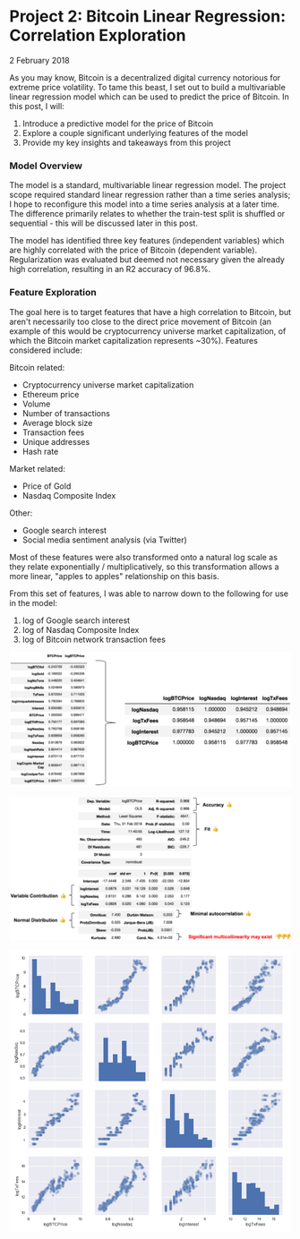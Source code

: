 # Project 2: Bitcoin Linear Regression: Correlation Exploration
2 February 2018



As you may know, Bitcoin is a decentralized digital currency notorious for extreme price volatility.  To tame this beast, I set out to build a multivariable linear regression model which can be used to predict the price of Bitcoin.  In this post, I will:

1. Introduce a predictive model for the price of Bitcoin
2. Explore a couple significant underlying features of the model
3. Provide my key insights and takeaways from this project


### Model Overview
The model is a standard, multivariable linear regression model. The project scope required standard linear regression rather than a time series analysis; I hope to reconfigure this model into a time series analysis at a later time.  The difference primarily relates to whether the train-test split is shuffled or sequential - this will be discussed later in this post.  

The model has identified three key features (independent variables) which are highly correlated with the price of Bitcoin (dependent variable).  Regularization was evaluated but deemed not necessary
given the already high correlation, resulting in an R2 accuracy of 96.8%.

### Feature Exploration
The goal here is to target features that have a high correlation to Bitcoin, but aren't necessarily too close to the direct price movement of Bitcoin (an example of this would be
  cryptocurrency universe market capitalization, of which the Bitcoin market capitalization represents ~30%).  Features considered include:

Bitcoin related:
- Cryptocurrency universe market capitalization
- Ethereum price
- Volume
- Number of transactions
- Average block size
- Transaction fees
- Unique addresses
- Hash rate

Market related:
- Price of Gold
- Nasdaq Composite Index

Other:
- Google search interest
- Social media sentiment analysis (via Twitter)

Most of these features were also transformed onto a natural log scale as they relate exponentially / multiplicatively, so this transformation allows a more linear, "apples to apples" relationship on this basis.  

From this set of features, I was able to narrow down to the following for use in the model:
1. log of Google search interest
2. log of Nasdaq Composite Index
3. log of Bitcoin network transaction fees

![](charts/featureexploration.png "Feature Exploration")

![](charts/OLS.png "3 Features contribute to R2 of ~97%")

![](charts/modelpairplot.png "Correlation")
